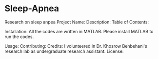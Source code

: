 # Sleep-Apnea
Research on sleep anpea
Project Name:
Description:
Table of Contents:

Installation: All the codes are written in MATLAB. Please install MATLAB to run the codes.

Usage:
Contributing:
Credits: I volunteered in Dr. Khosrow Behbehani's research lab as undergraduate research assistant.
License:
